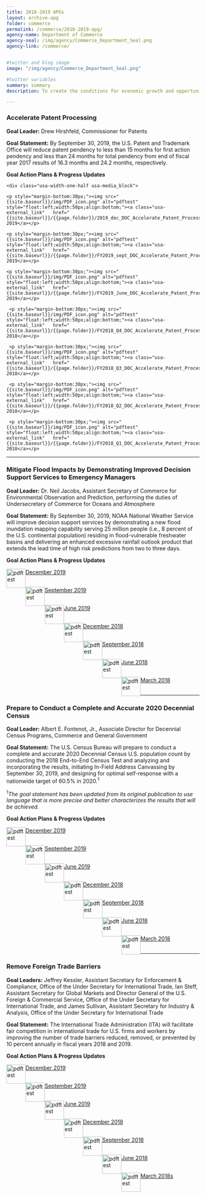 ```yaml
---
title: 2018-2019 APGs
layout: archive-apg
folder: commerce
permalink: /commerce/2018-2019-apg/
agency-name: Department of Commerce
agency-seal: /img/agency/Commerce_Department_Seal.png
agency-link: /commerce/


#twitter and blog image
image: "/img/agency/Commerce_Department_Seal.png"

#twitter variables
summary: summary
description: To create the conditions for economic growth and opportunity by promoting job creation, fair and reciprocal trade, and supporting commerce.

---
```


 <h3>Accelerate Patent Processing</h3>
  <p><b>Goal Leader:</b> Drew Hirshfeld, Commissioner for Patents</p>
  <p><b>Goal Statement:</b> By September 30, 2019, the U.S. Patent and Trademark Office will reduce patent pendency to less than 15 months for first action pendency and less than 24 months for total pendency from end of fiscal year 2017 results of 16.3 months and 24.2 months, respectively. </p>
 <!--<p><strong>Implementation Action Plans will be available with the Q1 FY 2018 performance update.</strong></p>-->
 <p><b>Goal Action Plans & Progress Updates</b></p>

 <div class="usa-width-one-whole usa-media_block">
  <div class= "usa-grid usa-graphic_list-row" style="padding-left:0rem;">

    <div class="usa-width-one-half usa-media_block">

    <p style="margin-bottom:30px;"><img src="{{site.baseurl}}/img/PDF_icon.png" alt="pdftest" style="float:left;width:50px;align:bottom;"><a class="usa-external_link"   href="{{site.baseurl}}/{{page.folder}}/2019_dec_DOC_Accelerate_Patent_Processing.pdf">December 2019</a></p>

    <p style="margin-bottom:30px;"><img src="{{site.baseurl}}/img/PDF_icon.png" alt="pdftest" style="float:left;width:50px;align:bottom;"><a class="usa-external_link"   href="{{site.baseurl}}/{{page.folder}}/FY2019_sept_DOC_Accelerate_Patent_Processing.pdf">September 2019</a></p>

    <p style="margin-bottom:30px;"><img src="{{site.baseurl}}/img/PDF_icon.png" alt="pdftest" style="float:left;width:50px;align:bottom;"><a class="usa-external_link"   href="{{site.baseurl}}/{{page.folder}}/FY2019_June_DOC_Accelerate_Patent_Processing.pdf">June 2019</a></p>

 </div>

<!--Q4 deck-->
 <div class="usa-width-one-half usa-media_block">

     <p style="margin-bottom:30px;"><img src="{{site.baseurl}}/img/PDF_icon.png" alt="pdftest" style="float:left;width:50px;align:bottom;"><a class="usa-external_link"   href="{{site.baseurl}}/{{page.folder}}/FY2018_Q4_DOC_Accelerate_Patent_Processing.pdf">December 2018</a></p>

     <p style="margin-bottom:30px;"><img src="{{site.baseurl}}/img/PDF_icon.png" alt="pdftest" style="float:left;width:50px;align:bottom;"><a class="usa-external_link"   href="{{site.baseurl}}/{{page.folder}}/FY2018_Q3_DOC_Accelerate_Patent_Processing.pdf">September 2018</a></p>

     <p style="margin-bottom:30px;"><img src="{{site.baseurl}}/img/PDF_icon.png" alt="pdftest" style="float:left;width:50px;align:bottom;"><a class="usa-external_link"   href="{{site.baseurl}}/{{page.folder}}/FY2018_Q2_DOC_Accelerate_Patent_Processing.pdf">June 2018</a></p>

     <p style="margin-bottom:30px;"><img src="{{site.baseurl}}/img/PDF_icon.png" alt="pdftest" style="float:left;width:50px;align:bottom;"><a class="usa-external_link"   href="{{site.baseurl}}/{{page.folder}}/FY2018_Q1_DOC_Accelerate_Patent_Processing.pdf">March 2018</a></p>

</div>

</div>
</div>

<hr>

<h3>Mitigate Flood Impacts by Demonstrating Improved Decision Support Services to Emergency Managers </h3>
<div class="usa-width-one-whole">

<b>Goal Leader:</b> Dr. Neil Jacobs, Assistant Secretary of Commerce for Environmental Observation and Prediction, performing the duties of Undersecretary of Commerce for Oceans and Atmosphere

<p><b>Goal Statement:</b> By September 30, 2019, NOAA National Weather Service will improve decision support services by demonstrating a new flood inundation mapping capability serving 25 million people (i.e., 8 percent of the U.S. continental population) residing in flood-vulnerable freshwater basins and delivering an enhanced excessive rainfall outlook product that extends the lead time of high risk predictions from two to three days.  </p>

<p><b>Goal Action Plans & Progress Updates</b></p>

<div class="usa-width-one-whole usa-media_block">
<div class= "usa-grid usa-graphic_list-row" style="padding-left:0rem;">

<div class="usa-width-one-half usa-media_block">

<p style="margin-bottom:30px;"><img src="{{site.baseurl}}/img/PDF_icon.png" alt="pdftest" style="float:left;width:50px;align:bottom;"><a class="usa-external_link"   href="{{site.baseurl}}/{{page.folder}}/2019_dec_DOC_Mitigate_Flood_Impacts.pdf">December 2019</a></p>

<p style="margin-bottom:30px;"><img src="{{site.baseurl}}/img/PDF_icon.png" alt="pdftest" style="float:left;width:50px;align:bottom;"><a class="usa-external_link"   href="{{site.baseurl}}/{{page.folder}}/FY2019_sept_DOC_Mitigate_Flood_Impacts.pdf">September 2019</a></p>

<p style="margin-bottom:30px;"><img src="{{site.baseurl}}/img/PDF_icon.png" alt="pdftest" style="float:left;width:50px;align:bottom;"><a class="usa-external_link"   href="{{site.baseurl}}/{{page.folder}}/FY2019_June_DOC_Mitigate_Flood_Impacts.pdf">June 2019</a></p>
</div>

<div class="usa-width-one-half usa-media_block">

<p style="margin-bottom:30px;"><img src="{{site.baseurl}}/img/PDF_icon.png" alt="pdftest" style="float:left;width:50px;align:bottom;"><a class="usa-external_link"   href="{{site.baseurl}}/{{page.folder}}/FY2018_Q4_DOC_Mitigate_Flood_Impacts.pdf">December 2018</a></p>

<p style="margin-bottom:30px;"><img src="{{site.baseurl}}/img/PDF_icon.png" alt="pdftest" style="float:left;width:50px;align:bottom;"><a class="usa-external_link"   href="{{site.baseurl}}/{{page.folder}}/FY2018_Q3_DOC_Mitigate_Flood_Impacts.pdf">September 2018</a></p>

<p style="margin-bottom:30px;"><img src="{{site.baseurl}}/img/PDF_icon.png" alt="pdftest" style="float:left;width:50px;align:bottom;"><a class="usa-external_link"   href="{{site.baseurl}}/{{page.folder}}/FY2018_Q2_DOC_Mitigate_Flood_Impacts.pdf">June 2018</a></p>

<p style="margin-bottom:30px;"><img src="{{site.baseurl}}/img/PDF_icon.png" alt="pdftest" style="float:left;width:50px;align:bottom;"><a class="usa-external_link"   href="{{site.baseurl}}/{{page.folder}}/FY2018_Q1_DOC_Mitigate_Flood_Impacts.pdf">March 2018</a></p>
</div>

</div>
</div>

<hr>

<h3>Prepare to Conduct a Complete and Accurate 2020 Decennial Census</h3>

<p><b>Goal Leader:</b> Albert E. Fontenot, Jr.,  Associate Director for Decennial Census Programs, Commerce and General Government</p>

<p><b>Goal Statement:</b> The U.S. Census Bureau will prepare to conduct a complete and accurate 2020 Decennial Census U.S. population count by conducting the 2018 End-to-End Census Test and analyzing and incorporating the results, initiating In-Field Address Canvassing by September 30, 2019, and designing for optimal self-response with a nationwide target of 60.5% in 2020.<sup>1</sup> </p>

<p><sup>1</sup><i>The goal statement has been updated from its original publication to use language that is more precise and better characterizes the results that will be achieved.</i></p>

<!-- <p><strong>Implementation Action Plans will be available with the Q1 FY 2018 performance update.</strong></p>-->

<p><b>Goal Action Plans & Progress Updates</b></p>

<div class="usa-width-one-whole usa-media_block">
<div class= "usa-grid usa-graphic_list-row" style="padding-left:0rem;">

<div class="usa-width-one-half usa-media_block">

<p style="margin-bottom:30px;"><img src="{{site.baseurl}}/img/PDF_icon.png" alt="pdftest" style="float:left;width:50px;align:bottom;"><a class="usa-external_link"   href="{{site.baseurl}}/{{page.folder}}/2019_dec_DOC_Prepare_to_Conduct_a_Complete_and_Accurate_Decennial_Census.pdf">December 2019</a></p>

<p style="margin-bottom:30px;"><img src="{{site.baseurl}}/img/PDF_icon.png" alt="pdftest" style="float:left;width:50px;align:bottom;"><a class="usa-external_link"   href="{{site.baseurl}}/{{page.folder}}/FY2019_sept_DOC_Prepare_to_Conduct_a_Complete_and_Accurate_Decennial_Census.pdf">September 2019</a></p>

<p style="margin-bottom:30px;"><img src="{{site.baseurl}}/img/PDF_icon.png" alt="pdftest" style="float:left;width:50px;align:bottom;"><a class="usa-external_link"   href="{{site.baseurl}}/{{page.folder}}/FY2019_June_DOC_Prepare_to_Conduct_a_Complete_and_Accurate_Decennial_Census.pdf">June 2019</a></p>
</div>

<div class="usa-width-one-half usa-media_block">
<p style="margin-bottom:30px;"><img src="{{site.baseurl}}/img/PDF_icon.png" alt="pdftest" style="float:left;width:50px;align:bottom;"><a class="usa-external_link"   href="{{site.baseurl}}/{{page.folder}}/FY2018_Q4_DOC_Prepare_to_Conduct_a_Complete_and_Accurate_Decennial_Census.pdf">December 2018</a></p>

<p style="margin-bottom:30px;"><img src="{{site.baseurl}}/img/PDF_icon.png" alt="pdftest" style="float:left;width:50px;align:bottom;"><a class="usa-external_link"   href="{{site.baseurl}}/{{page.folder}}/FY2018_Q3_DOC_Prepare_to_Conduct_a_Complete_and_Accurate_Decennial_Census.pdf">September 2018</a></p>

<p style="margin-bottom:30px;"><img src="{{site.baseurl}}/img/PDF_icon.png" alt="pdftest" style="float:left;width:50px;align:bottom;"><a class="usa-external_link"   href="{{site.baseurl}}/{{page.folder}}/FY2018_Q2_DOC_Prepare_to_Conduct_a_Complete_and_Accurate_Decennial_Census.pdf">June 2018</a></p>

<p style="margin-bottom:30px;"><img src="{{site.baseurl}}/img/PDF_icon.png" alt="pdftest" style="float:left;width:50px;align:bottom;"><a class="usa-external_link"   href="{{site.baseurl}}/{{page.folder}}/FY2018_Q1_DOC_Prepare_to_Conduct_a_Complete_and_Accurate_Decennial_Census.pdf">March 2018</a></p>
</div>

</div>
</div>

<hr>

<h3>Remove Foreign Trade Barriers</h3>

<p><b>Goal Leaders:</b>  Jeffrey Kessler, Assistant Secretary for Enforcement & Compliance, Office of the Under Secretary for International Trade, Ian Steff, Assistant Secretary for Global Markets and Director General of the U.S. Foreign & Commercial Service, Office of the Under Secretary for International Trade, and James Sullivan, Assistant Secretary for Industry & Analysis, Office of the Under Secretary for International Trade </p>

<p><b>Goal Statement:</b> The International Trade Administration (ITA) will facilitate fair competition in international trade for U.S. firms and workers by improving the number of trade barriers reduced, removed, or prevented by 10 percent annually in fiscal years 2018 and 2019.  </p>
<!--<p><strong>Implementation Action Plans will be available with the Q1 FY 2018 performance update.</strong></p>-->
<p><b>Goal Action Plans & Progress Updates</b></p>

<div class="usa-width-one-whole usa-media_block">
<div class= "usa-grid usa-graphic_list-row" style="padding-left:0rem;">

<div class="usa-width-one-half usa-media_block">
<p style="margin-bottom:30px;"><img src="{{site.baseurl}}/img/PDF_icon.png" alt="pdftest" style="float:left;width:50px;align:bottom;"><a class="usa-external_link"   href="{{site.baseurl}}/{{page.folder}}/2019_dec_DOC_Remove Foreign Trade Barriers.pdf">December 2019</a></p>

<p style="margin-bottom:30px;"><img src="{{site.baseurl}}/img/PDF_icon.png" alt="pdftest" style="float:left;width:50px;align:bottom;"><a class="usa-external_link"   href="{{site.baseurl}}/{{page.folder}}/FY2019_sept_DOC_Remove Foreign Trade Barriers.pdf">September 2019</a></p>

<p style="margin-bottom:30px;"><img src="{{site.baseurl}}/img/PDF_icon.png" alt="pdftest" style="float:left;width:50px;align:bottom;"><a class="usa-external_link"   href="{{site.baseurl}}/{{page.folder}}/FY2019_June_DOC_Remove Foreign Trade Barriers.pdf">June 2019</a></p>
</div>

<div class="usa-width-one-half usa-media_block">

<p style="margin-bottom:30px;"><img src="{{site.baseurl}}/img/PDF_icon.png" alt="pdftest" style="float:left;width:50px;align:bottom;"><a class="usa-external_link"   href="{{site.baseurl}}/{{page.folder}}/FY2018_Q4_DOC_Remove Foreign Trade Barriers.pdf">December 2018</a></p>

<p style="margin-bottom:30px;"><img src="{{site.baseurl}}/img/PDF_icon.png" alt="pdftest" style="float:left;width:50px;align:bottom;"><a class="usa-external_link"   href="{{site.baseurl}}/{{page.folder}}/FY2018_Q3_DOC_Remove Foreign Trade Barriers.pdf">September 2018</a></p>

<p style="margin-bottom:30px;"><img src="{{site.baseurl}}/img/PDF_icon.png" alt="pdftest" style="float:left;width:50px;align:bottom;"><a class="usa-external_link"   href="{{site.baseurl}}/{{page.folder}}/FY2018_Q2_DOC_Remove Foreign Trade Barriers.pdf">June 2018</a></p>

<p style="margin-bottom:30px;"><img src="{{site.baseurl}}/img/PDF_icon.png" alt="pdftest" style="float:left;width:50px;align:bottom;"><a class="usa-external_link"   href="{{site.baseurl}}/{{page.folder}}/FY2018_Q1_DOC_Remove Foreign Trade Barriers.pdf">March 2018s</a></p>
</div>

</div>
</div>

